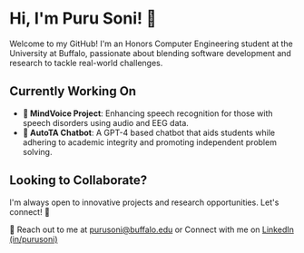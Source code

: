 # Hi, I'm Puru Soni! 👋

Welcome to my GitHub! I'm an Honors Computer Engineering student at the University at Buffalo, passionate about blending software development and research to tackle real-world challenges.

## Currently Working On
- **🧠 MindVoice Project**: Enhancing speech recognition for those with speech disorders using audio and EEG data.
- **🤖 AutoTA Chatbot**: A GPT-4 based chatbot that aids students while adhering to academic integrity and promoting independent problem solving.

## Looking to Collaborate?
I'm always open to innovative projects and research opportunities. Let's connect! 🚀

📧 Reach out to me at [purusoni@buffalo.edu](mailto:purusoni@buffalo.edu)
or Connect with me on [LinkedIn (in/purusoni)](https://www.linkedin.com/in/purusoni/)
